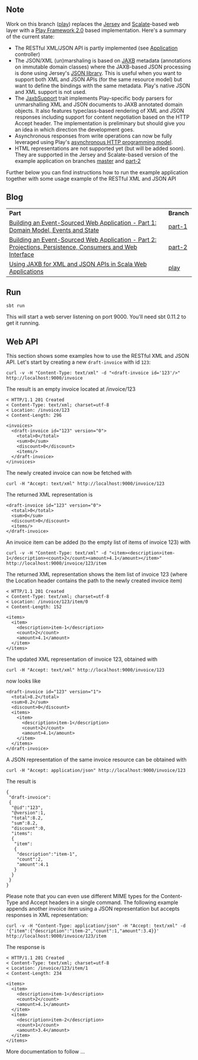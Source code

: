 Note
----

Work on this branch ([play](https://github.com/krasserm/eventsourcing-example/tree/play)) replaces the [Jersey](http://jersey.java.net/) and [Scalate](http://scalate.fusesource.org/)-based web layer with a [Play Framework 2.0](https://github.com/playframework/Play20/) based implementation. Here's a summary of the current state:

* The RESTful XML/JSON API is partly implemented (see [Application](https://github.com/krasserm/eventsourcing-example/blob/play/app/controllers/Application.scala) controller)
* The JSON/XML (un)marshaling is based on [JAXB](http://jcp.org/en/jsr/detail?id=222) metadata (annotations on immutable domain classes) where the JAXB-based JSON processing is done using Jersey's [JSON library](http://jersey.java.net/nonav/documentation/latest/user-guide.html#d4e911). This is useful when you want to support both XML and JSON APIs (for the same resource model) but want to define the bindings with the same metadata. Play's native JSON and XML support is not used. 
* The [JaxbSupport](https://github.com/krasserm/eventsourcing-example/blob/play/app/support/JaxbSupport.scala#L18) trait implements Play-specific body parsers for unmarshalling XML and JSON documents to JAXB annotated domain objects. It also features typeclass-based rendering of XML and JSON responses including support for content negotiation based on the HTTP Accept header. The implementation is preliminary but should give you an idea in which direction the development goes.
* Asynchronous responses from write operations can now be fully leveraged using Play's [asynchronous HTTP programming model](https://github.com/playframework/Play20/wiki/ScalaAsync).
* HTML representations are not supported yet (but will be added soon). They are supported in the Jersey and Scalate-based version of the example application on branches [master](https://github.com/krasserm/eventsourcing-example) and [part-2](https://github.com/krasserm/eventsourcing-example/tree/part-2)

Further below you can find instructions how to run the example application together with some usage example of the RESTful XML and JSON API

Blog
----

<table>
    <tr>
        <td><b>Part</b></td>
        <td><b>Branch</b></td>
    </tr>
    <tr>
        <td><a href="http://krasserm.blogspot.com/2011/11/building-event-sourced-web-application.html">Building an Event-Sourced Web Application - Part 1: Domain Model, Events and State</a></td>
        <td><a href="https://github.com/krasserm/eventsourcing-example/tree/part-1">part-1</a></td>
    </tr>
    <tr>
        <td><a href="http://krasserm.blogspot.com/2012/01/building-event-sourced-web-application.html">Building an Event-Sourced Web Application - Part 2: Projections, Persistence, Consumers and Web Interface</a> </td>
        <td><a href="https://github.com/krasserm/eventsourcing-example/tree/part-2">part-2</a></td>
    </tr>
    <tr>
        <td><a href="http://krasserm.blogspot.com/2012/02/using-jaxb-for-xml-and-json-apis-in.html">Using JAXB for XML and JSON APIs in Scala Web Applications </a> </td>
        <td><a href="https://github.com/krasserm/eventsourcing-example/tree/play">play</a></td>
    </tr>
</table>

Run
---

    sbt run

This will start a web server listening on port 9000. You'll need sbt 0.11.2 to get it running.

Web API
-------

This section shows some examples how to use the RESTful XML and JSON API. Let's start by creating a new `draft-invoice` with id `123`:

    curl -v -H "Content-Type: text/xml" -d "<draft-invoice id='123'/>" http://localhost:9000/invoice

The result is an empty invoice located at /invoice/123 

    < HTTP/1.1 201 Created
    < Content-Type: text/xml; charset=utf-8
    < Location: /invoice/123
    < Content-Length: 296

    <invoices>
      <draft-invoice id="123" version="0">
        <total>0</total>
        <sum>0</sum>
        <discount>0</discount>
        <items/>
      </draft-invoice>
    </invoices>

The newly created invoice can now be fetched with

    curl -H "Accept: text/xml" http://localhost:9000/invoice/123

The returned XML representation is

    <draft-invoice id="123" version="0">
      <total>0</total>
      <sum>0</sum>
      <discount>0</discount>
      <items/>
    </draft-invoice>

An invoice item can be added (to the empty list of items of invoice 123) with

    curl -v -H "Content-Type: text/xml" -d "<item><description>item-1</description><count>2</count><amount>4.1</amount></item>" http://localhost:9000/invoice/123/item

The returned XML representation shows the item list of invoice 123 (where the Location header contains the path to the newly created invoice item)

    < HTTP/1.1 201 Created
    < Content-Type: text/xml; charset=utf-8
    < Location: /invoice/123/item/0
    < Content-Length: 152

    <items>
      <item>
        <description>item-1</description>
        <count>2</count>
        <amount>4.1</amount>
      </item>
    </items>

The updated XML representation of invoice 123, obtained with 

    curl -H "Accept: text/xml" http://localhost:9000/invoice/123

now looks like 

    <draft-invoice id="123" version="1">
      <total>8.2</total>
      <sum>8.2</sum>
      <discount>0</discount>
      <items>
        <item>
          <description>item-1</description>
          <count>2</count>
          <amount>4.1</amount>
        </item>
      </items>
    </draft-invoice>

A JSON representation of the same invoice resource can be obtained with 

    curl -H "Accept: application/json" http://localhost:9000/invoice/123

The result is

    {
     "draft-invoice":
     {
      "@id":"123",
      "@version":1,
      "total":8.2,
      "sum":8.2,
      "discount":0,
      "items":
      {
       "item":
       {
        "description":"item-1",
        "count":2,
        "amount":4.1
       }
      }
     }
    }

Please note that you can even use different MIME types for the Content-Type and Accept headers in a single command. The following example appends another invoice item using a JSON representation but accepts responses in XML representation:

    curl -v -H "Content-Type: application/json" -H "Accept: text/xml" -d '{"item":{"description":"item-2","count":1,"amount":3.4}}' http://localhost:9000/invoice/123/item

The response is 

    < HTTP/1.1 201 Created
    < Content-Type: text/xml; charset=utf-8
    < Location: /invoice/123/item/1
    < Content-Length: 234

    <items>
      <item>
        <description>item-1</description>
        <count>2</count>
        <amount>4.1</amount>
      </item>
      <item>
        <description>item-2</description>
        <count>1</count>
        <amount>3.4</amount>
      </item>
    </items>

More documentation to follow ...
